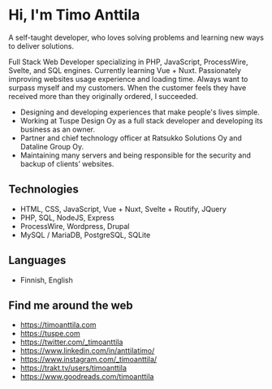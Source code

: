 # Hi, I'm Timo Anttila

A self-taught developer, who loves solving problems and learning new ways to deliver solutions.

Full Stack Web Developer specializing in PHP, JavaScript, ProcessWire, Svelte, and SQL engines. Currently learning Vue + Nuxt. Passionately improving websites usage experience and loading time. Always want to surpass myself and my customers. When the customer feels they have received more than they originally ordered, I succeeded.

- Designing and developing experiences that make people's lives simple.
- Working at Tuspe Design Oy as a full stack developer and developing its business as an owner.
- Partner and chief technology officer at Ratsukko Solutions Oy and Dataline Group Oy.
- Maintaining many servers and being responsible for the security and backup of clients’ websites.

## Technologies

- HTML, CSS, JavaScript, Vue + Nuxt, Svelte + Routify, JQuery
- PHP, SQL, NodeJS, Express
- ProcessWire, Wordpress, Drupal
- MySQL / MariaDB, PostgreSQL, SQLite

## Languages

- Finnish, English

## Find me around the web

- https://timoanttila.com
- https://tuspe.com
- https://twitter.com/_timoanttila
- https://www.linkedin.com/in/anttilatimo/
- https://www.instagram.com/_timoanttila/
- https://trakt.tv/users/timoanttila
- https://www.goodreads.com/timoanttila
